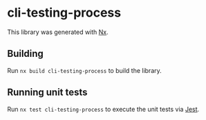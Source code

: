 # cli-testing-process

This library was generated with [Nx](https://nx.dev).

## Building

Run `nx build cli-testing-process` to build the library.

## Running unit tests

Run `nx test cli-testing-process` to execute the unit tests via [Jest](https://jestjs.io).
